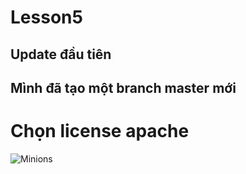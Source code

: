 # Lesson5
## Update đầu tiên

## Mình đã tạo một branch master mới
# Chọn license apache
![Minions](https://media4.giphy.com/media/ltIFdjNAasOwVvKhvx/giphy.gif?cid=790b76113a20a6e53924293981c688256696f2b4ec1febfe&rid=giphy.gif&ct=g)